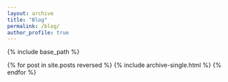 ```yaml
---
layout: archive
title: "Blog"
permalink: /blog/
author_profile: true
---
```


{% include base_path %}

{% for post in site.posts reversed %}
  {% include archive-single.html %}
{% endfor %}